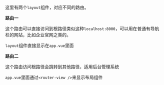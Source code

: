 这里有两个`layout`组件，对应不同的路由。

**路由一**

这个路由可以直接访问到根路径类似这种`localhost:8000`，可以用在普通有导航栏的网站，比如企业官网之类的。

`layout`组件直接显示在`app.vue`里面

**路由二**

这个路由访问根路径会跳转到其他路径，适用后台管理系统

`app.vue`里面通过`<router-view />`来显示布局组件